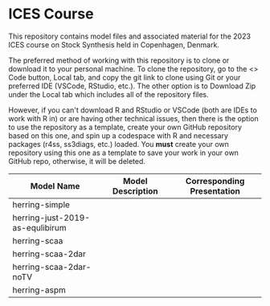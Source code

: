 # ICES Course

This repository contains model files and associated material for the 2023 ICES course on Stock Synthesis held in Copenhagen, Denmark. 

The preferred method of working with this repository is to clone or download it to your personal machine. To clone the repository, go to the <> Code button, Local tab, and copy the git link to clone using Git or your preferred IDE (VSCode, RStudio, etc.). The other option is to Download Zip under the Local tab which includes all of the repository files. 

However, if you can't download R and RStudio or VSCode (both are IDEs to work with R in) or are having other technical issues, then there is the option to use the repository as a template, create your own GitHub repository based on this one, and spin up a codespace with R and necessary packages (r4ss, ss3diags, etc.) loaded. You **must** create your own repository using this one as a template to save your work in your own GitHub repo, otherwise, it will be deleted.

| Model Name | Model Description | Corresponding Presentation |
| -----| ----- | ----- | 
| herring-simple |  |  |
| herring-just-2019-as-equlibirum |  |  |
| herring-scaa |  |  |
| herring-scaa-2dar |  |  |
| herring-scaa-2dar-noTV |  |  |
| herring-aspm |  |  |
